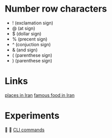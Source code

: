 # Number row characters
- ! (exclamation sign)
- @ (at sign)
- $ (dollar sign)
- % (precent sign)
- ^ (conjuction sign)
- & (and sign)
- ( (parenthese sign)
- ) (parenthese sign)
# Links
[places in Iran](https://www.adventureiran.com/10-most-beautiful-iran-places-to-visit/)
[famous food in Iran](https://www.munchery.com/blog/persian-cooking-the-ten-iconic-dishes-of-iran/)
# Experiments
🐣
💖
[CLI commands](docs/cli.md)